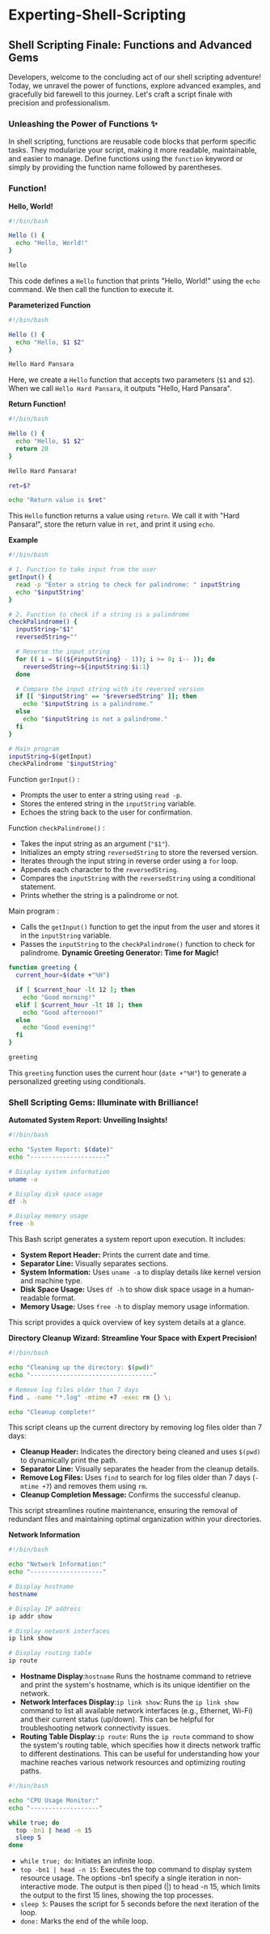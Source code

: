 # Experting-Shell-Scripting

## Shell Scripting Finale: Functions and Advanced Gems 

Developers, welcome to the concluding act of our shell scripting adventure! Today, we unravel the power of functions, explore advanced examples, and gracefully bid farewell to this journey. Let's craft a script finale with precision and professionalism.

### Unleashing the Power of Functions ✨

In shell scripting, functions are reusable code blocks that perform specific tasks. They modularize your script, making it more readable, maintainable, and easier to manage. Define functions using the `function` keyword or simply by providing the function name followed by parentheses.

### Function! 

**Hello, World!** 

```bash
#!/bin/bash

Hello () {
  echo "Hello, World!"
}

Hello
```

This code defines a `Hello` function that prints "Hello, World!" using the `echo` command. We then call the function to execute it.

**Parameterized Function** 

```bash
#!/bin/bash

Hello () {
  echo "Hello, $1 $2"
}

Hello Hard Pansara
```

Here, we create a `Hello` function that accepts two parameters (`$1` and `$2`). When we call `Hello Hard Pansara`, it outputs "Hello, Hard Pansara".

**Return Function!** 

```bash
#!/bin/bash

Hello () {
  echo "Hello, $1 $2"
  return 20
}

Hello Hard Pansara!

ret=$?

echo "Return value is $ret"
```

This `Hello` function returns a value using `return`. We call it with "Hard Pansara!", store the return value in `ret`, and print it using `echo`.

**Example**

```bash
#!/bin/bash

# 1. Function to take input from the user
getInput() {
  read -p "Enter a string to check for palindrome: " inputString
  echo "$inputString"
}

# 2. Function to check if a string is a palindrome
checkPalindrome() {
  inputString="$1"
  reversedString=""

  # Reverse the input string
  for (( i = $((${#inputString} - 1)); i >= 0; i-- )); do
    reversedString+=${inputString:$i:1}
  done

  # Compare the input string with its reversed version
  if [[ "$inputString" == "$reversedString" ]]; then
    echo "$inputString is a palindrome."
  else
    echo "$inputString is not a palindrome."
  fi
}

# Main program
inputString=$(getInput)
checkPalindrome "$inputString"

```
Function `gerInput()` :
- Prompts the user to enter a string using `read -p`.
- Stores the entered string in the `inputString` variable.
- Echoes the string back to the user for confirmation.

Function `checkPalindrome()` :
- Takes the input string as an argument (`"$1"`).
- Initializes an empty string `reversedString` to store the reversed version.
- Iterates through the input string in reverse order using a `for` loop.
- Appends each character to the `reversedString`.
- Compares the `inputString` with the `reversedString` using a conditional statement.
- Prints whether the string is a palindrome or not.

Main program :
- Calls the `getInput()` function to get the input from the user and stores it in the `inputString` variable.
- Passes the `inputString` to the `checkPalindrome()` function to check for palindrome.
**Dynamic Greeting Generator: Time for Magic!** 

```bash
function greeting {
  current_hour=$(date +"%H")

  if [ $current_hour -lt 12 ]; then
    echo "Good morning!"
  elif [ $current_hour -lt 18 ]; then
    echo "Good afternoon!"
  else
    echo "Good evening!"
  fi
}

greeting
```

This `greeting` function uses the current hour (`date +"%H"`) to generate a personalized greeting using conditionals.

### Shell Scripting Gems: Illuminate with Brilliance! 

**Automated System Report: Unveiling Insights!** 

```bash
#!/bin/bash

echo "System Report: $(date)"
echo "---------------------"

# Display system information
uname -a

# Display disk space usage
df -h

# Display memory usage
free -h
```

This Bash script generates a system report upon execution. It includes:

- **System Report Header:** Prints the current date and time.
- **Separator Line:** Visually separates sections.
- **System Information:** Uses `uname -a` to display details like kernel version and machine type.
- **Disk Space Usage:** Uses `df -h` to show disk space usage in a human-readable format.
- **Memory Usage:** Uses `free -h` to display memory usage information.

This script provides a quick overview of key system details at a glance.

**Directory Cleanup Wizard: Streamline Your Space with Expert Precision!** 

```bash
#!/bin/bash

echo "Cleaning up the directory: $(pwd)"
echo "----------------------------------"

# Remove log files older than 7 days
find . -name "*.log" -mtime +7 -exec rm {} \;

echo "Cleanup complete!"
```

This script cleans up the current directory by removing log files older than 7 days:

- **Cleanup Header:** Indicates the directory being cleaned and uses `$(pwd)` to dynamically print the path.
- **Separator Line:** Visually separates the header from the cleanup details.
- **Remove Log Files:** Uses `find` to search for log files older than 7 days (`-mtime +7`) and removes them using `rm`.
- **Cleanup Completion Message:** Confirms the successful cleanup.
  
This script streamlines routine maintenance, ensuring the removal of redundant files and maintaining optimal organization within your directories.

**Network Information**
```bash
#!/bin/bash

echo "Network Information:"
echo "--------------------"

# Display hostname
hostname

# Display IP address
ip addr show

# Display network interfaces
ip link show

# Display routing table
ip route
```
- **Hostname Display**:`hostname` Runs the hostname command to retrieve and print the system's hostname, which is its unique identifier on the network.
- **Network Interfaces Display**:`ip link show`: Runs the `ip link show` command to list all available network interfaces (e.g., Ethernet, Wi-Fi) and their current status (up/down). This can be helpful for troubleshooting network connectivity issues.
- **Routing Table Display**:`ip route`: Runs the `ip route` command to show the system's routing table, which specifies how it directs network traffic to different destinations. This can be useful for understanding how your machine reaches various network resources and optimizing routing paths.

```bash
#!/bin/bash

echo "CPU Usage Monitor:"
echo "-------------------"

while true; do
  top -bn1 | head -n 15
  sleep 5
done
```

- `while true; do`: Initiates an infinite loop.
- `top -bn1 | head -n 15`: Executes the top command to display system resource usage. The options -bn1 specify a single iteration in non-interactive mode. The output is then piped (|) to head -n 15, which limits the output to the first 15 lines, showing the top processes.
- `sleep 5`: Pauses the script for 5 seconds before the next iteration of the loop.
- `done:` Marks the end of the while loop.

